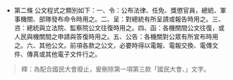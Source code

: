 * 第二條 公文程式之類別如下：一、令：公布法律、任免、獎懲官員，總統、軍事機關、部隊發布命令時用之。二、呈：對總統有所呈請或報告時用之。三、咨：總統與立法院、監察院公文往復時用之。四、函：各機關間公文往復，或人民與機關間之申請與答復時用之。五、公告：各機關對公眾有所宣布時用之。六、其他公文。前項各款之公文，必要時得以電報、電報交換、電傳文件、傳真或其他電子文件行之。

> 釋：為配合國民大會廢止，爰刪除第一項第三款「國民大會、」文字。

